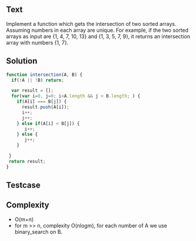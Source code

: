 ## Text
Implement a function which gets the intersection of two sorted arrays. Assuming numbers in each array are unique.
For example, if the two sorted arrays as input are {1, 4, 7, 10, 13} and {1, 3, 5, 7, 9}, it returns an intersection array with numbers {1, 7}.

## Solution
```javascript
function intersection(A, B) {
  if(!A || !B) return;

  var result = [];
  for(var i=0, j=0; i<A.length && j < B.length; ) {
    if(A[i] === B[j]) {
      result.push(A[i]);
      i++;
      j++;
    } else if(A[i] < B[j]) {
       i++;
    } else {
       j++;
    }

 }
 return result;
}
```

## Testcase

## Complexity
- O(m+n)
- for m >> n, complexity O(nlogm), for each number of A we use binary_search on B.
